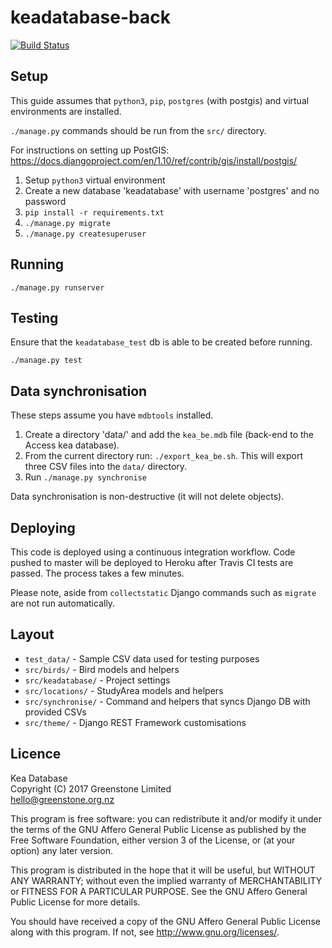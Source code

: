 keadatabase-back
================

[![Build Status](https://travis-ci.org/greenstone/keadatabase-back.svg?branch=master)](https://travis-ci.org/greenstone/keadatabase-back)

Setup
-----
This guide assumes that `python3`, `pip`, `postgres` (with postgis) and virtual
environments are installed.

`./manage.py` commands should be run from the `src/` directory.

For instructions on setting up PostGIS:
<https://docs.djangoproject.com/en/1.10/ref/contrib/gis/install/postgis/>

1. Setup `python3` virtual environment
2. Create a new database 'keadatabase' with username 'postgres' and no password
3. `pip install -r requirements.txt`
4. `./manage.py migrate`
5. `./manage.py createsuperuser`

Running
-------
`./manage.py runserver`

Testing
-------
Ensure that the `keadatabase_test` db is able to be created before running.

`./manage.py test`

Data synchronisation
--------------------
These steps assume you have `mdbtools` installed.

1. Create a directory 'data/' and add the `kea_be.mdb` file (back-end to the Access kea database).
2. From the current directory run: `./export_kea_be.sh`. This will export three CSV files into the `data/` directory.
3. Run `./manage.py synchronise`

Data synchronisation is non-destructive (it will not delete objects).

Deploying
---------
This code is deployed using a continuous integration workflow. Code pushed to master will be deployed to Heroku after Travis CI tests are passed. The process takes a few minutes.

Please note, aside from `collectstatic` Django commands such as `migrate` are not run automatically.

Layout
------
* `test_data/` - Sample CSV data used for testing purposes
* `src/birds/` - Bird models and helpers
* `src/keadatabase/` - Project settings
* `src/locations/` - StudyArea models and helpers
* `src/synchronise/` - Command and helpers that syncs Django DB with provided CSVs
* `src/theme/` - Django REST Framework customisations

Licence
-------
Kea Database  
Copyright (C) 2017 Greenstone Limited  
<hello@greenstone.org.nz>  

This program is free software: you can redistribute it and/or modify
it under the terms of the GNU Affero General Public License as published by
the Free Software Foundation, either version 3 of the License, or
(at your option) any later version.

This program is distributed in the hope that it will be useful,
but WITHOUT ANY WARRANTY; without even the implied warranty of
MERCHANTABILITY or FITNESS FOR A PARTICULAR PURPOSE.  See the
GNU Affero General Public License for more details.

You should have received a copy of the GNU Affero General Public License
along with this program.  If not, see <http://www.gnu.org/licenses/>.
